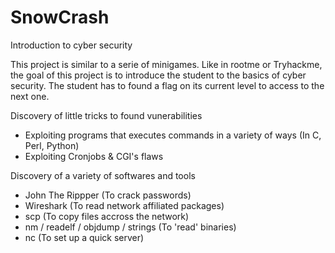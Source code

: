 # SnowCrash
Introduction to cyber security

This project is similar to a serie of minigames.
Like in rootme or Tryhackme, the goal of this project is to introduce the student to the basics of cyber security.
The student has to found a flag on its current level to access to the next one.

Discovery of little tricks to found vunerabilities
  - Exploiting programs that executes commands in a variety of ways (In C, Perl, Python)
  - Exploiting Cronjobs & CGI's flaws
 
 Discovery of a variety of softwares and tools
  - John The Rippper (To crack passwords)
  - Wireshark (To read network affiliated packages)
  - scp (To copy files accross the network)
  - nm / readelf / objdump / strings (To 'read' binaries)
  - nc (To set up a quick server)
